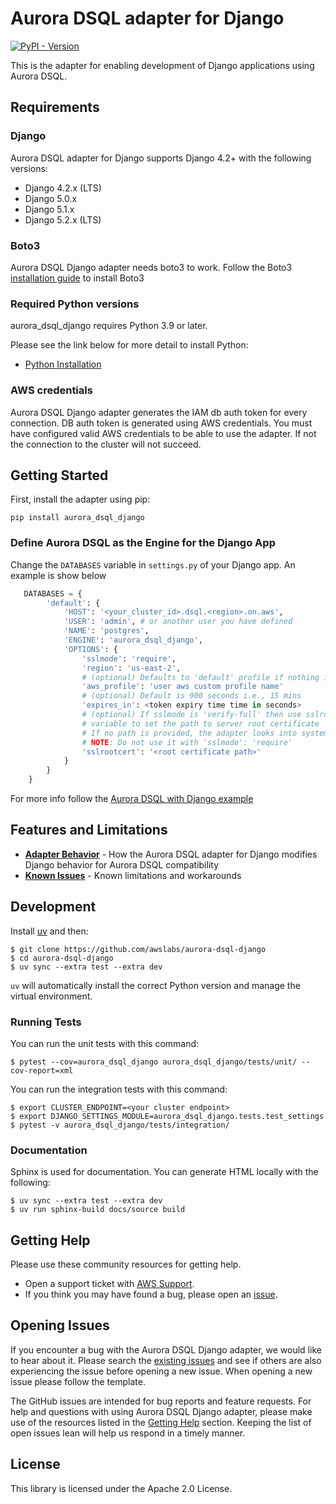 # Aurora DSQL adapter for Django

<a href="https://pypi.org/project/aurora-dsql-django"><img alt="PyPI - Version" src="https://img.shields.io/pypi/v/aurora-dsql-django?style=for-the-badge"></a>

This is the adapter for enabling development of Django applications using Aurora DSQL.

## Requirements

### Django

Aurora DSQL adapter for Django supports Django 4.2+ with the following versions:
- Django 4.2.x (LTS)
- Django 5.0.x
- Django 5.1.x
- Django 5.2.x (LTS)

### Boto3

Aurora DSQL Django adapter needs boto3 to work. Follow the Boto3 [installation guide](https://boto3.amazonaws.com/v1/documentation/api/latest/guide/quickstart.html) to install Boto3

### Required Python versions

aurora_dsql_django requires Python 3.9 or later.

Please see the link below for more detail to install Python:

* [Python Installation](https://www.python.org/downloads/)

### AWS credentials

Aurora DSQL Django adapter generates the IAM db auth token for every connection.
DB auth token is generated using AWS credentials. You must have configured valid
AWS credentials to be able to use the adapter. If not the connection to the 
cluster will not succeed.

## Getting Started

First, install the adapter using pip:

```pip install aurora_dsql_django```

### Define Aurora DSQL as the Engine for the Django App

Change the ``DATABASES`` variable in ``settings.py`` of your Django app. An example
is show below

```python
   DATABASES = {
        'default': {
            'HOST': '<your_cluster_id>.dsql.<region>.on.aws',
            'USER': 'admin', # or another user you have defined
            'NAME': 'postgres',
            'ENGINE': 'aurora_dsql_django',
            'OPTIONS': {
                'sslmode': 'require',
                'region': 'us-east-2',
                # (optional) Defaults to 'default' profile if nothing is set
                'aws_profile': 'user aws custom profile name' 
                # (optional) Default is 900 seconds i.e., 15 mins 
                'expires_in': <token expiry time time in seconds> 
                # (optional) If sslmode is 'verify-full' then use sslrootcert
                # variable to set the path to server root certificate
                # If no path is provided, the adapter looks into system certs
                # NOTE: Do not use it with 'sslmode': 'require'
                'sslrootcert': '<root certificate path>'
            }
        }
    }
```

For more info follow the [Aurora DSQL with Django example](examples/pet-clinic-app/README.md)

## Features and Limitations

- **[Adapter Behavior](reference/ADAPTER_BEHAVIOR.md)** - How the Aurora DSQL adapter for Django modifies Django behavior for Aurora DSQL compatibility
- **[Known Issues](reference/KNOWN_ISSUES.md)** - Known limitations and workarounds

## Development

Install [uv](https://docs.astral.sh/uv/getting-started/installation/) and then:

```
$ git clone https://github.com/awslabs/aurora-dsql-django
$ cd aurora-dsql-django
$ uv sync --extra test --extra dev
```

`uv` will automatically install the correct Python version and manage the virtual environment.

### Running Tests

You can run the unit tests with this command:

```
$ pytest --cov=aurora_dsql_django aurora_dsql_django/tests/unit/ --cov-report=xml
```

You can run the integration tests with this command:
```
$ export CLUSTER_ENDPOINT=<your cluster endpoint>
$ export DJANGO_SETTINGS_MODULE=aurora_dsql_django.tests.test_settings
$ pytest -v aurora_dsql_django/tests/integration/
```

### Documentation 

Sphinx is used for documentation. You can generate HTML locally with the following:

```
$ uv sync --extra test --extra dev
$ uv run sphinx-build docs/source build
```

## Getting Help

Please use these community resources for getting help.
* Open a support ticket with [AWS Support](http://docs.aws.amazon.com/awssupport/latest/user/getting-started.html).
* If you think you may have found a bug, please open an [issue](https://github.com/awslabs/aurora-dsql-django/issues/new).

## Opening Issues

If you encounter a bug with the Aurora DSQL Django adapter, we would like to hear about it. Please search the [existing issues](https://github.com/awslabs/aurora-dsql-django/issues) and see if others are also experiencing the issue before opening a new issue. When opening a new issue please follow the template.

The GitHub issues are intended for bug reports and feature requests. For help and questions with using Aurora DSQL Django adapter, please make use of the resources listed in the [Getting Help](https://github.com/awslabs/aurora-dsql-django#getting-help) section. Keeping the list of open issues lean will help us respond in a timely manner.

## License

This library is licensed under the Apache 2.0 License.
